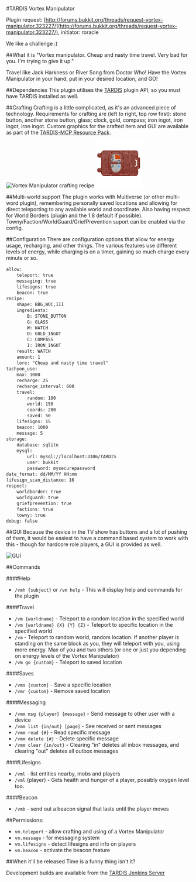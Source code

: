 #TARDIS Vortex Manipulator

Plugin request: [http://forums.bukkit.org/threads/request-vortex-manipulator.323227/](http://forums.bukkit.org/threads/request-vortex-manipulator.323227/), initiator: roracle

We like a challenge :)

##What it is
"Vortex manipulator. Cheap and nasty time travel. Very bad for you. I'm trying to give it up."

Travel like Jack Harkness or River Song from Doctor Who! Have the Vortex Manipulator in your hand, put in your desired location, and GO!

##Dependencies
This plugin utilises the [TARDIS](http://tardisjenkins.duckdns.org:8080/job/TARDIS/) plugin API, so you must have TARDIS installed as well.

##Crafting
Crafting is a little complicated, as it's an advanced piece of technology. Requirements for crafting are (left to right, top row first): stone button, another stone button, glass; clock, gold, compass; iron ingot, iron ingot, iron ingot. Custom graphics for the crafted item and GUI are available as part of the [TARDIS-MCP Resource Pack](https://github.com/eccentricdevotion/TARDIS-MCP).

![Vortex Manipulator crafting recipe](https://dl.dropboxusercontent.com/u/53758864/vortexmanipulator.jpg)
![Vortex Manipulator item](https://raw.githubusercontent.com/eccentricdevotion/Bromley-Massive-Vector/master/assets/minecraft/mcpatcher/cit/vortex_manipulator/manipulator.png)

##Multi-world support
The plugin works with Multiverse (or other multi-word plugin), remembering personally saved locations and allowing for direct teleporting to any available world and coordinate. Also having respect for World Borders (plugin and the 1.8 default if possible). Towny/Faction/WorldGuard/GriefPrevention suport can be enabled via the config.

##Configuration
There are configuration options that allow for energy usage, recharging, and other things. The various features use different levels of energy, while charging is on a timer, gaining so much charge every minute or so.

    allow:
        teleport: true
        messaging: true
        lifesigns: true
        beacon: true
    recipe:
        shape: BBG,WOC,III
        ingredients:
            B: STONE_BUTTON
            G: GLASS
            W: WATCH
            O: GOLD_INGOT
            C: COMPASS
            I: IRON_INGOT
        result: WATCH
        amount: 1
        lore: "Cheap and nasty time travel"
    tachyon_use:
        max: 1000
        recharge: 25
        recharge_interval: 600
        travel:
            random: 100
            world: 150
            coords: 200
            saved: 50
        lifesigns: 15
        beacon: 1000
        message: 5
    storage:
        database: sqlite
        mysql:
            url: mysql://localhost:3306/TARDIS
            user: bukkit
            password: mysecurepassword
    date_format: dd/MM/YY HH:mm
    lifesign_scan_distance: 16
    respect:
        worldborder: true
        worldguard: true
        griefprevention: true
        factions: true
        towny: true
    debug: false


##GUI
Because the device in the TV show has buttons and a lot of pushing of them, it would be easiest to have a command based system to work with this - though for hardcore role players, a GUI is provided as well.

![GUI](https://dl.dropboxusercontent.com/u/53758864/vortexmanipulatorGUI.jpg)

##Commands

####Help
* `/vmh {subject}` or `/vm help`  - This will display help and commands for the plugin

####Travel

* `/vm {worldname}` - Teleport to a random location in the specified world
* `/vm {worldname} {X} {Y} {Z}` - Teleport to specific location in the specified world
* `/vm` - Teleport to random world, random location. If another player is standing on the same block as you, they will teleport with you, using more energy. Max of you and two others (or one or just you depending on energy levels of the Vortex Manipulator)
* `/vm go {custom}` - Teleport to saved location

####Saves

* `/vms {custom}` - Save a specific location
* `/vmr {custom}` - Remove saved location

####Messaging

* `/vmm msg {player} {message}` - Send message to other user with a device
* `/vmm list {in/out} [page]` - See received or sent messages
* `/vmm read {#}` - Read specific message
* `/vmm delete {#}` - Delete specific message
* `/vmm clear {in/out}` - Clearing "in" deletes all inbox messages, and clearing "out" deletes all outbox messages

####Lifesigns

* `/vml` - list entities nearby, mobs and players
* `/vml` {player} - Gets health and hunger of a player, possibly oxygen level too.

####Beacon

* `/vmb` - send out a beacon signal that lasts until the player moves

##Permissions: 
* `vm.teleport` - allow crafting and using of a Vortex Manipulator
* `vm.message` - for messaging system
* `vm.lifesigns` - detect lifesigns and info on players
* `vm.beacon` - activate the beacon feature

##When it'll be released
Time is a funny thing isn't it?

Development builds are available from the [TARDIS Jenkins Server](http://tardisjenkins.duckdns.org:8080/job/TARDISVortexManipulator/lastSuccessfulBuild/me.eccentric_nz.tardisvortexmanipulator$TARDISVortexManipulator/)

